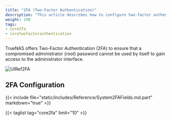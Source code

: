 ```yaml
---
title: "2FA (Two-Factor Authentication)"
description: "This article describes how to configure two-factor authentication on TrueNAS CORE."
weight: 190
tags:
- core2fa
- coretwofactorauthentication
---
```


TrueNAS offers Two-Factor Authentication (2FA) to ensure that a compromised administrator (*root*) password cannot be used by itself to gain access to the administrator interface.

![UIRef2FA](/images/CORE/13.0/UIRef2FA.png "2FA Configuration")

## 2FA Configuration

{{< include file="static/includes/Reference/System2FAFields.md.part" markdown="true" >}}

{{< taglist tag="core2fa" limit="10" >}}
